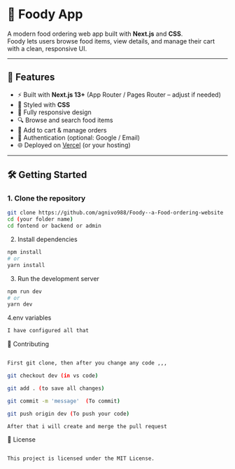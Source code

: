 # 🍔 Foody App

A modern food ordering web app built with **Next.js** and **CSS**.  
Foody lets users browse food items, view details, and manage their cart with a clean, responsive UI.

---

## 🚀 Features
- ⚡ Built with **Next.js 13+** (App Router / Pages Router – adjust if needed)
- 🎨 Styled with **CSS**
- 📱 Fully responsive design
- 🔍 Browse and search food items
- 🛒 Add to cart & manage orders
- 🔑 Authentication (optional: Google / Email)
- 🌐 Deployed on [Vercel](https://foody-ruddy.vercel.app/) (or your hosting)

- ---

## 🛠️ Getting Started

### 1. Clone the repository
```bash
git clone https://github.com/agnivo988/Foody--a-Food-ordering-website
cd (your folder name)
cd fontend or backend or admin

```
2. Install dependencies
```bash
npm install
# or
yarn install
```
3. Run the development server
```bash
npm run dev
# or
yarn dev
```
4.env variables 
```bash
I have configured all that 
```
🤝 Contributing
```bash

First git clone, then after you change any code ,,,

git checkout dev (in vs code)

git add . (to save all changes)

git commit -m 'message'  (To commit)

git push origin dev (To push your code)

After that i will create and merge the pull request

```
📜 License
```bash

This project is licensed under the MIT License.
